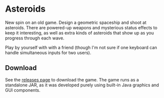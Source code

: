 # Asteroids

New spin on an old game. Design a geometric spaceship and shoot at asteroids. There are powered-up weapons and mysterious status effects to keep it interesting, as well as extra kinds of asteroids that show up as you progress through each wave.

Play by yourself with with a friend (though I'm not sure if one keyboard can handle simultaneous inputs for two users).

## Download

See the [releases page](https://github.com/evanw555/Asteroids/releases/) to download the game. The game runs as a standalone JAR, as it was developed purely using built-in Java graphics and GUI components.
